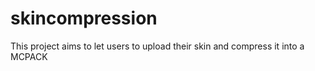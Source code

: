 # skincompression
This project aims to let users to upload their skin and compress it into a MCPACK 
